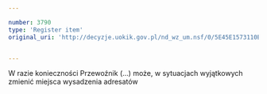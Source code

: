 ```yaml
---

number: 3790
type: 'Register item'
original_uri: 'http://decyzje.uokik.gov.pl/nd_wz_um.nsf/0/5E45E1573110BA2AC1257A8E0026DFCE?OpenDocument'


---
```


W razie konieczności Przewoźnik (...) może, w sytuacjach wyjątkowych zmienić miejsca wysadzenia adresatów
